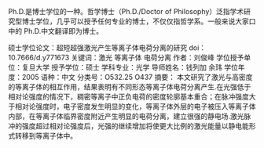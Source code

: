 Ph.D.是博士学位的一种。哲学博士（Ph.D./Doctor of Philosophy）泛指学术研究型博士学位，几乎可以授予任何专业的博士，不仅仅指哲学系。一般来说大家口中的 Ph.D.中文翻译即为博士。

硕士学位论文：超短超强激光产生等离子体电荷分离的研究
doi：10.7666/d.y771673
关键词：激光 等离子体 电荷分离
作者：刘俊峰
学位授予单位：复旦大学
授予学位：硕士
学科专业：光学
导师姓名：钱列加 余玮
学位年度：2005
语种：中文
分类号：O532.25 O437
摘要： 本文研究了激光与高密度的等离子体的相互作用，结果表明有不同形态等离子体电荷分离产生.在光强低于相对论强度的情况下，稠密等离子中正负电荷的密度轮廓基本重合；在脉冲强度大于相对论强度时，电子密度发生明显的变化，等离子体外层的电子被压入等离子体内部，在等离子体临界密度附近产生明显的电荷分离，建立很强的静电场.激光脉冲的强度超过相对论强度后，光强的继续增加将使更大比例的激光能量以静电能形式转移到等离子体中。
